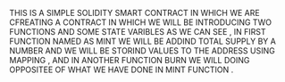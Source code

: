 THIS IS A SIMPLE SOLIDITY SMART CONTRACT IN WHICH WE ARE CFREATING A CONTRACT IN WHICH WE WILL BE INTRODUCING TWO FUNCTIONS AND SOME STATE VARIBLES AS WE CAN SEE , IN FIRST FUNCTION NAMED AS MINT WE WILL BE ADDIND TOTAL SUPPLY BY A NUMBER AND WE WILL BE STORIND VALUES TO THE ADDRESS USING MAPPING , AND IN ANOTHER FUNCTION BURN WE WILL DOING OPPOSITEE OF WHAT WE HAVE DONE IN MINT FUNCTION .
